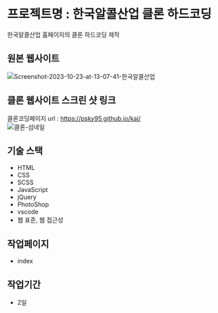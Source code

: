 # 프로젝트명 : 한국알콜산업 클론 하드코딩
한국알콜산업 홈페이지의 클론 하드코딩 제작

## 원본 웹사이트
![Screenshot-2023-10-23-at-13-07-41-한국알콜산업](https://github.com/psky95/kai/assets/142555226/404e6d80-9e0d-455b-90ba-1143a33d1060)



## 클론 웹사이트 스크린 샷 링크
클론코딩페이지 url : https://psky95.github.io/kai/  
![클론-섬네일](https://github.com/psky95/kai/assets/142555226/99a6deb9-1a47-42dd-ba23-92c63948f713)


## 기술 스택
- HTML
- CSS
- SCSS
- JavaScript
- jQuery
- PhotoShop
- vscode
- 웹 표준, 웹 접근성

## 작업페이지
- index

## 작업기간
- 2일

